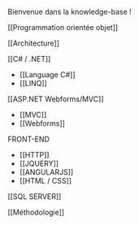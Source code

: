 Bienvenue dans la knowledge-base !

[[Programmation orientée objet]]

[[Architecture]]

[[C&#35; / .NET]]
- [[Language C&#35;]]
- [[LINQ]]

[[ASP.NET Webforms/MVC]]
- [[MVC]]
- [[Webforms]]

FRONT-END
- [[HTTP]]
- [[JQUERY]]
- [[ANGULARJS]]
- [[HTML / CSS]]

[[SQL SERVER]]


[[Méthodologie]]

